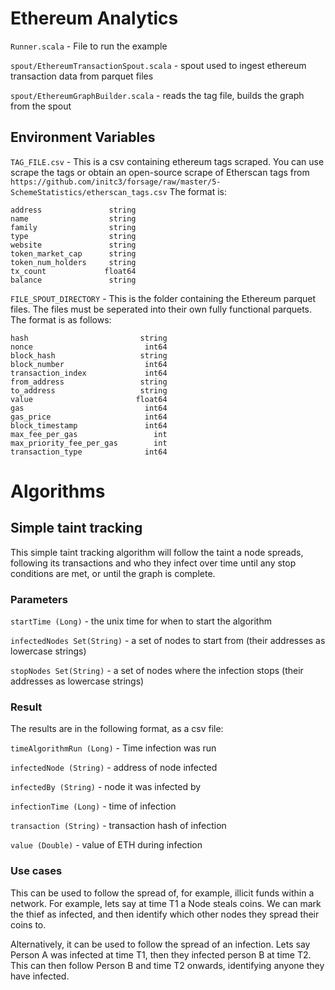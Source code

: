 # Ethereum Analytics

`Runner.scala` -  File to run the example

`spout/EthereumTransactionSpout.scala` -  spout used to ingest ethereum transaction data from parquet files

`spout/EthereumGraphBuilder.scala` - reads the tag file, builds the graph from the spout 

## Environment Variables 

`TAG_FILE.csv` - This is a csv containing ethereum tags scraped. 
You can use scrape the tags or obtain an open-source scrape of 
Etherscan tags from `https://github.com/initc3/forsage/raw/master/5-SchemeStatistics/etherscan_tags.csv`
The format is: 

```
address               string
name                  string
family                string
type                  string
website               string
token_market_cap      string
token_num_holders     string
tx_count             float64
balance               string
```


`FILE_SPOUT_DIRECTORY` - This is the folder containing the Ethereum parquet files. 
The files must be seperated into their own fully functional parquets. 
The format is as follows: 

```
hash                         string
nonce                         int64
block_hash                   string
block_number                  int64
transaction_index             int64
from_address                 string
to_address                   string
value                       float64
gas                           int64
gas_price                     int64
block_timestamp               int64
max_fee_per_gas                 int
max_priority_fee_per_gas        int
transaction_type              int64
```

# Algorithms

## Simple taint tracking

This simple taint tracking algorithm will follow the taint a node spreads, following
its transactions and who they infect over time until any stop conditions are met, or
until the graph is complete.

### Parameters

`startTime (Long)` - the unix time for when to start the algorithm

`infectedNodes Set(String)` - a set of nodes to start from (their addresses as lowercase strings)

`stopNodes Set(String)` - a set of nodes where the infection stops (their addresses as lowercase strings)

### Result

The results are in the following format, as a csv file: 

`timeAlgorithmRun (Long)` - Time infection was run

`infectedNode (String)` - address of node infected

`infectedBy (String)` - node it was infected by

`infectionTime (Long)` - time of infection

`transaction (String)` - transaction hash of infection

`value (Double)` - value of ETH during infection


### Use cases

This can be used to follow the spread of, for example, illicit funds within a network. 
For example, lets say at time T1 a Node steals coins. We can mark the thief as infected, 
and then identify which other nodes they spread their coins to. 

Alternatively, it can be used to follow the spread of an infection. Lets say Person A 
was infected at time T1, then they infected person B at time T2. This can then follow
Person B and time T2 onwards, identifying anyone they have infected. 
